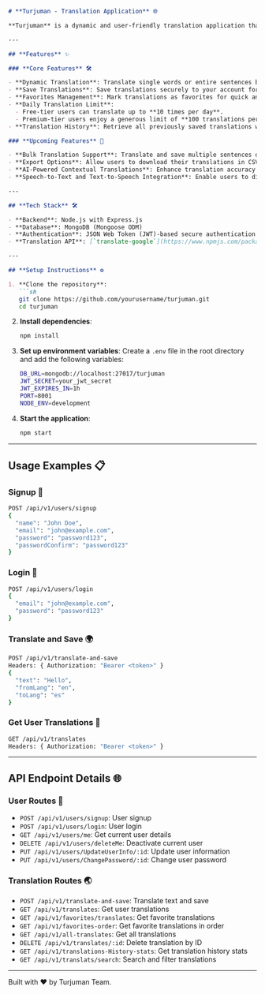 

```markdown
# **Turjuman - Translation Application** 🌐

**Turjuman** is a dynamic and user-friendly translation application that provides powerful tools for text translation, saving, and management. Designed to cater to both free-tier and premium users, Turjuman offers a seamless experience for all.

---

## **Features** ✨

### **Core Features** 🛠️

- **Dynamic Translation**: Translate single words or entire sentences between multiple languages using the powerful `translate-google` API.
- **Save Translations**: Save translations securely to your account for future reference.
- **Favorites Management**: Mark translations as favorites for quick and easy access.
- **Daily Translation Limit**:
  - Free-tier users can translate up to **10 times per day**.
  - Premium-tier users enjoy a generous limit of **100 translations per day**.
- **Translation History**: Retrieve all previously saved translations with detailed metadata, including the source and target languages.

### **Upcoming Features** 🚀

- **Bulk Translation Support**: Translate and save multiple sentences or paragraphs at once.
- **Export Options**: Allow users to download their translations in CSV or JSON format.
- **AI-Powered Contextual Translations**: Enhance translation accuracy with AI models for contextual understanding.
- **Speech-to-Text and Text-to-Speech Integration**: Enable users to dictate translations and hear them spoken aloud.

---

## **Tech Stack** 🛠️

- **Backend**: Node.js with Express.js
- **Database**: MongoDB (Mongoose ODM)
- **Authentication**: JSON Web Token (JWT)-based secure authentication
- **Translation API**: [`translate-google`](https://www.npmjs.com/package/translate-google) npm package

---

## **Setup Instructions** ⚙️

1. **Clone the repository**:
   ```sh
   git clone https://github.com/yourusername/turjuman.git
   cd turjuman
   ```

2. **Install dependencies**:
   ```sh
   npm install
   ```

3. **Set up environment variables**:
   Create a `.env` file in the root directory and add the following variables:
   ```sh
   DB_URL=mongodb://localhost:27017/turjuman
   JWT_SECRET=your_jwt_secret
   JWT_EXPIRES_IN=1h
   PORT=8001
   NODE_ENV=development
   ```

4. **Start the application**:
   ```sh
   npm start
   ```

---

## **Usage Examples** 📋

### **Signup** 📝
```sh
POST /api/v1/users/signup
{
  "name": "John Doe",
  "email": "john@example.com",
  "password": "password123",
  "passwordConfirm": "password123"
}
```

### **Login** 🔑
```sh
POST /api/v1/users/login
{
  "email": "john@example.com",
  "password": "password123"
}
```

### **Translate and Save** 🌍
```sh
POST /api/v1/translate-and-save
Headers: { Authorization: "Bearer <token>" }
{
  "text": "Hello",
  "fromLang": "en",
  "toLang": "es"
}
```

### **Get User Translations** 📂
```sh
GET /api/v1/translates
Headers: { Authorization: "Bearer <token>" }
```

---

## **API Endpoint Details** 🌐

### **User Routes** 👤
- `POST /api/v1/users/signup`: User signup
- `POST /api/v1/users/login`: User login
- `GET /api/v1/users/me`: Get current user details
- `DELETE /api/v1/users/deleteMe`: Deactivate current user
- `PUT /api/v1/users/UpdateUserInfo/:id`: Update user information
- `PUT /api/v1/users/ChangePassword/:id`: Change user password

### **Translation Routes** 🌏
- `POST /api/v1/translate-and-save`: Translate text and save
- `GET /api/v1/translates`: Get user translations
- `GET /api/v1/favorites/translates`: Get favorite translations
- `GET /api/v1/favorites-order`: Get favorite translations in order
- `GET /api/v1/all-translates`: Get all translations
- `DELETE /api/v1/translates/:id`: Delete translation by ID
- `GET /api/v1/translations-History-stats`: Get translation history stats
- `GET /api/v1/translats/search`: Search and filter translations

---

Built with ❤️ by Turjuman Team.
```

